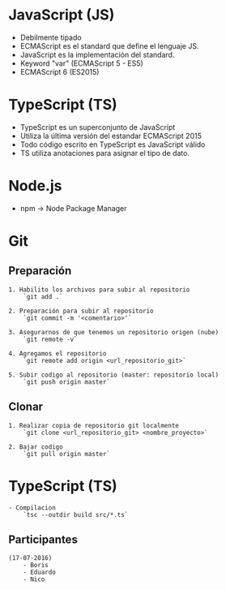 # JavaScript (JS)
- Debilmente tipado
- ECMAScript es el standard que define el lenguaje JS.
- JavaScript es la implementación del standard.
- Keyword "var" (ECMAScript 5 - ES5)
- ECMAScript 6 (ES2015)

# TypeScript (TS)
-   TypeScript es un superconjunto de JavaScript
-   Utiliza la última versión del estandar ECMAScript 2015
-   Todo código escrito en TypeScript es JavaScript válido
-   TS utiliza anotaciones para asignar el tipo de dato.

# Node.js
- npm -> Node Package Manager

# Git

## Preparación
    1. Habilito los archivos para subir al repositorio
        `git add .`

    2. Preparación para subir al repositorio
        `git commit -m '<comentario>'`

    3. Asegurarnos de que tenemos un repositorio origen (nube)
        `git remote -v`

    4. Agregamos el repositorio
        `git remote add origin <url_repositorio_git>`

    5. Subir codigo al repositorio (master: repositorio local)
        `git push origin master`

## Clonar
    1. Realizar copia de repositorio git localmente
        `git clone <url_repositorio_git> <nombre_proyecto>`

    2. Bajar codigo
        `git pull origin master`

# TypeScript (TS)
    - Compilacion
        `tsc --outdir build src/*.ts`

## Participantes

    (17-07-2016)
        - Boris
        - Eduardo
        - Nico
